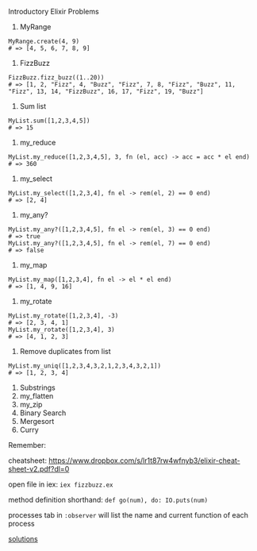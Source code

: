 Introductory Elixir Problems

1. MyRange
```
MyRange.create(4, 9)
# => [4, 5, 6, 7, 8, 9]
```
1. FizzBuzz
```
FizzBuzz.fizz_buzz((1..20))
# => [1, 2, "Fizz", 4, "Buzz", "Fizz", 7, 8, "Fizz", "Buzz", 11, "Fizz", 13, 14, "FizzBuzz", 16, 17, "Fizz", 19, "Buzz"]
```
1. Sum list 
```
MyList.sum([1,2,3,4,5])
# => 15
```
1. my_reduce
```
MyList.my_reduce([1,2,3,4,5], 3, fn (el, acc) -> acc = acc * el end)
# => 360
```
1. my_select
```
MyList.my_select([1,2,3,4], fn el -> rem(el, 2) == 0 end)
# => [2, 4]
```
1. my_any?
```
MyList.my_any?([1,2,3,4,5], fn el -> rem(el, 3) == 0 end)
# => true
MyList.my_any?([1,2,3,4,5], fn el -> rem(el, 7) == 0 end)
# => false
```
1. my_map
```
MyList.my_map([1,2,3,4], fn el -> el * el end)
# => [1, 4, 9, 16]
```
1. my_rotate
```
MyList.my_rotate([1,2,3,4], -3)
# => [2, 3, 4, 1]
MyList.my_rotate([1,2,3,4], 3) 
# => [4, 1, 2, 3]
```
1. Remove duplicates from list
```
MyList.my_uniq([1,2,3,4,3,2,1,2,3,4,3,2,1])
# => [1, 2, 3, 4]
```
1. Substrings
1. my_flatten
1. my_zip
1. Binary Search
1. Mergesort
1. Curry

Remember:

cheatsheet: https://www.dropbox.com/s/lr1t87rw4wfnyb3/elixir-cheat-sheet-v2.pdf?dl=0

open file in iex: `iex fizzbuzz.ex`

method definition shorthand: `def go(num), do: IO.puts(num)`

processes tab in `:observer` will list the name and current function of each
process

[solutions](./intro_elixir_solutions.md)